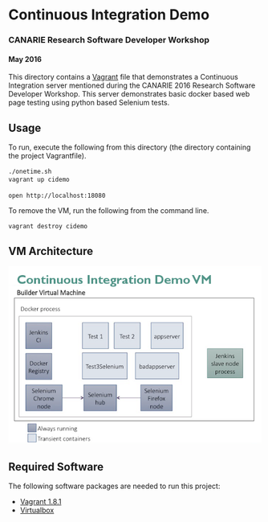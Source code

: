 # Continuous Integration Demo
### CANARIE Research Software Developer Workshop
#### May 2016

This directory contains a [Vagrant](https://www.vagrantup.com/) file that demonstrates a Continuous Integration server mentioned during the CANARIE 2016 Research Software Developer Workshop.  This server demonstrates basic docker based web page testing using python based Selenium tests.

## Usage
To run, execute the following from this directory (the directory containing the project Vagrantfile).

	./onetime.sh
	vagrant up cidemo

	open http://localhost:18080

To remove the VM, run the following from the command line.

	vagrant destroy cidemo

## VM Architecture
![cidemo VM architecture diagram](./VM_architecture.png)

## Required Software
The following software packages are needed to run this project:

* [Vagrant 1.8.1](https://www.vagrantup.com/downloads.html)
* [Virtualbox](https://www.virtualbox.org/wiki/Downloads)
